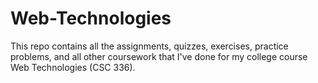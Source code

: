 # Web-Technologies
This repo contains all the assignments, quizzes, exercises, practice problems, and all other coursework that I've done for my college course Web Technologies (CSC 336).